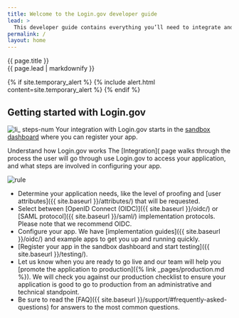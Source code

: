 ```yaml
---
title: Welcome to the Login.gov developer guide
lead: >
  This developer guide contains everything you’ll need to integrate and deploy your application with Login.gov.
permalink: /
layout: home
---
```


<section class="usa-section usa-section--dark">
  <div class="grid-container">
    <div class="usa-display">{{ page.title }}</div>
    <div class="usa-intro">{{ page.lead | markdownify }}</div>
  </div>
</section>

<section class="usa-section grid-container usa-prose" markdown="1">

  {% if site.temporary_alert %}
    {% include alert.html content=site.temporary_alert %}
  {% endif %}

# Getting started with Login.gov

![li_ steps-num](https://user-images.githubusercontent.com/90725258/232106089-3d9e6fcc-2b2e-44bb-968e-6ec4e68cb516.svg)
 Your integration with Login.gov starts in the [sandbox dashboard](https://dashboard.int.identitysandbox.gov/) where you can register your app. 


Understand how Login.gov works
The [Integration]( page walks through the process the user will go through use Login.gov to access your application,  and what steps are involved in configuring your app.

![rule](https://user-images.githubusercontent.com/90725258/232109818-e379b186-f486-43dc-a3fd-cd151d1ec804.svg)

- Determine your application needs, like the level of proofing and [user attributes]({{ site.baseurl }}/attributes/) that will be requested.
- Select between [OpenID Connect (OIDC)]({{ site.baseurl }}/oidc/) or [SAML protocol]({{ site.baseurl }}/saml/) implementation protocols. Please note that we recommend OIDC.
- Configure your app. We have [implementation guides]({{ site.baseurl }}/oidc/) and example apps to get you up and running quickly.
- [Register your app in the sandbox dashboard and start testing]({{ site.baseurl }}/testing/).
- Let us know when you are ready to go live and our team will help you [promote the application to production]({% link _pages/production.md %}). We will check you against our production checklist to ensure your application is good to go to production from an administrative and technical standpoint.
- Be sure to read the [FAQ]({{ site.baseurl }}/support/#frequently-asked-questions) for answers to the most common questions.

</section>
